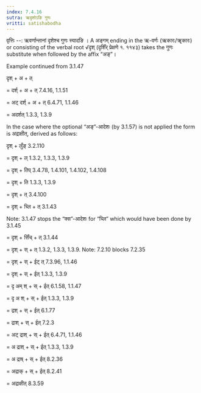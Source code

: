 ```yaml
---
index: 7.4.16
sutra: ऋदृशोऽङि गुणः
vritti: satishabodha
---
```



वृत्तिः --: ऋवर्णान्तानां दृशेश्च गुणः स्यादङि । A अङ्गम् ending in the ऋ-वर्णः (ऋकारः/ॠकारः) or consisting of the verbal root √दृश् (दृशिँर् प्रेक्षणे १. ११४३) takes the गुणः substitute when followed by the affix “अङ्”।


Example continued from 3.1.47


दृश् + अ + त्

= दर्श् + अ + त् 7.4.16, 1.1.51

= अट् दर्श् + अ + त् 6.4.71, 1.1.46

= अदर्शत् 1.3.3, 1.3.9


In the case where the optional “अङ्”-आदेशः (by 3.1.57) is not applied the form is अद्राक्षीत्, derived as follows:


दृश् + लुँङ् 3.2.110

= दृश् + ल् 1.3.2, 1.3.3, 1.3.9

= दृश् + तिप् 3.4.78, 1.4.101, 1.4.102, 1.4.108

= दृश् + ति 1.3.3, 1.3.9

= दृश् + त् 3.4.100

= दृश् + च्लि + त् 3.1.43

Note: 3.1.47 stops the “क्स”-आदेशः for “च्लि” which would have been done by 3.1.45

= दृश् + सिँच् + त् 3.1.44

= दृश् + स् + त् 1.3.2, 1.3.3, 1.3.9. Note: 7.2.10 blocks 7.2.35

= दृश् + स् + ईट् त् 7.3.96, 1.1.46

= दृश् + स् + ईत् 1.3.3, 1.3.9

= दृ अम् श् + स् + ईत् 6.1.58, 1.1.47

= दृ अ श् + स् + ईत् 1.3.3, 1.3.9

= द्रश् + स् + ईत् 6.1.77

= द्राश् + स् + ईत् 7.2.3

= अट् द्राश् + स् + ईत् 6.4.71, 1.1.46

= अ द्राश् + स् + ईत् 1.3.3, 1.3.9

= अ द्राष् + स् + ईत् 8.2.36

= अद्राक् + स् + ईत् 8.2.41

= अद्राक्षीत् 8.3.59

